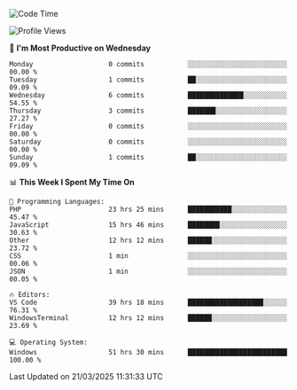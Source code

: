 <!--START_SECTION:waka-->
![Code Time](http://img.shields.io/badge/Code%20Time-4%2C398%20hrs%2055%20mins-blue)

![Profile Views](http://img.shields.io/badge/Profile%20Views-0-blue)

📅 **I'm Most Productive on Wednesday** 

```text
Monday                   0 commits           ░░░░░░░░░░░░░░░░░░░░░░░░░   00.00 % 
Tuesday                  1 commits           ██░░░░░░░░░░░░░░░░░░░░░░░   09.09 % 
Wednesday                6 commits           ██████████████░░░░░░░░░░░   54.55 % 
Thursday                 3 commits           ███████░░░░░░░░░░░░░░░░░░   27.27 % 
Friday                   0 commits           ░░░░░░░░░░░░░░░░░░░░░░░░░   00.00 % 
Saturday                 0 commits           ░░░░░░░░░░░░░░░░░░░░░░░░░   00.00 % 
Sunday                   1 commits           ██░░░░░░░░░░░░░░░░░░░░░░░   09.09 % 
```


📊 **This Week I Spent My Time On** 

```text
💬 Programming Languages: 
PHP                      23 hrs 25 mins      ███████████░░░░░░░░░░░░░░   45.47 % 
JavaScript               15 hrs 46 mins      ████████░░░░░░░░░░░░░░░░░   30.63 % 
Other                    12 hrs 12 mins      ██████░░░░░░░░░░░░░░░░░░░   23.72 % 
CSS                      1 min               ░░░░░░░░░░░░░░░░░░░░░░░░░   00.06 % 
JSON                     1 min               ░░░░░░░░░░░░░░░░░░░░░░░░░   00.05 % 

🔥 Editors: 
VS Code                  39 hrs 18 mins      ███████████████████░░░░░░   76.31 % 
WindowsTerminal          12 hrs 12 mins      ██████░░░░░░░░░░░░░░░░░░░   23.69 % 

💻 Operating System: 
Windows                  51 hrs 30 mins      █████████████████████████   100.00 % 
```


 Last Updated on 21/03/2025 11:31:33 UTC
<!--END_SECTION:waka-->

